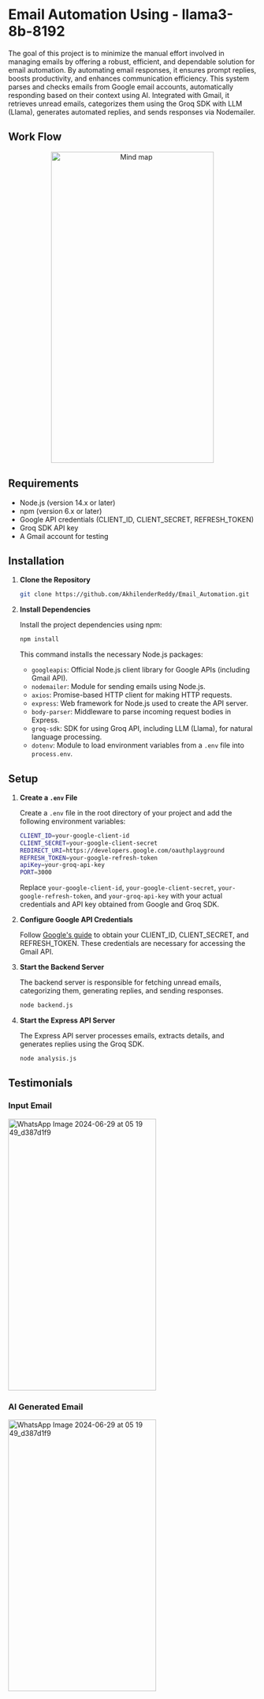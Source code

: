 # Email Automation Using - llama3-8b-8192

The goal of this project is to minimize the manual effort involved in managing emails by offering a robust, efficient, and dependable solution for email automation. By automating email responses, it ensures prompt replies, boosts productivity, and enhances communication efficiency. This system parses and checks emails from Google email accounts, automatically responding based on their context using AI. Integrated with Gmail, it retrieves unread emails, categorizes them using the Groq SDK with LLM (Llama), generates automated replies, and sends responses via Nodemailer.

## Work Flow

<div align="center">
  <img src="https://github.com/AkhilenderReddy/Email_Automation/assets/99494371/5c5c8f68-4110-4454-8586-6cdcb69fa3b5" alt="Mind map" width="330" height="630">
</div>

## Requirements

- Node.js (version 14.x or later)
- npm (version 6.x or later)
- Google API credentials (CLIENT_ID, CLIENT_SECRET, REFRESH_TOKEN)
- Groq SDK API key
- A Gmail account for testing

## Installation

1. **Clone the Repository**

   ```sh
   git clone https://github.com/AkhilenderReddy/Email_Automation.git

2. **Install Dependencies**

   Install the project dependencies using npm:

   ```sh
   npm install 
   ```

   This command installs the necessary Node.js packages:

   - `googleapis`: Official Node.js client library for Google APIs (including Gmail API).
   - `nodemailer`: Module for sending emails using Node.js.
   - `axios`: Promise-based HTTP client for making HTTP requests.
   - `express`: Web framework for Node.js used to create the API server.
   - `body-parser`: Middleware to parse incoming request bodies in Express.
   - `groq-sdk`: SDK for using Groq API, including LLM (Llama), for natural language processing.
   - `dotenv`: Module to load environment variables from a `.env` file into `process.env`.

## Setup

1. **Create a `.env` File**

   Create a `.env` file in the root directory of your project and add the following environment variables:

   ```sh
   CLIENT_ID=your-google-client-id
   CLIENT_SECRET=your-google-client-secret
   REDIRECT_URI=https://developers.google.com/oauthplayground
   REFRESH_TOKEN=your-google-refresh-token
   apiKey=your-groq-api-key
   PORT=3000
   ```

   Replace `your-google-client-id`, `your-google-client-secret`, `your-google-refresh-token`, and `your-groq-api-key` with your actual credentials and API key obtained from Google and Groq SDK.

2. **Configure Google API Credentials**

   Follow [Google's guide](https://developers.google.com/gmail/api/quickstart/nodejs) to obtain your CLIENT_ID, CLIENT_SECRET, and REFRESH_TOKEN. These credentials are necessary for accessing the Gmail API.

3. **Start the Backend Server**

   The backend server is responsible for fetching unread emails, categorizing them, generating replies, and sending responses.

   ```sh
   node backend.js
   ```

4. **Start the Express API Server**

   The Express API server processes emails, extracts details, and generates replies using the Groq SDK.

   ```sh
   node analysis.js
   ```


## Testimonials

### Input Email 

  <img src="https://github.com/AkhilenderReddy/Email_Automation/assets/99494371/a29012fc-1052-4cac-a585-734fb0a62b8b" alt="WhatsApp Image 2024-06-29 at 05 19 49_d387d1f9" width="300" height="550">

### AI Generated Email

   <img src="https://github.com/AkhilenderReddy/Email_Automation/assets/99494371/93e59735-d82a-4730-802b-e66b2634e3fc" alt="WhatsApp Image 2024-06-29 at 05 19 49_d387d1f9"  width="300" height="550">
